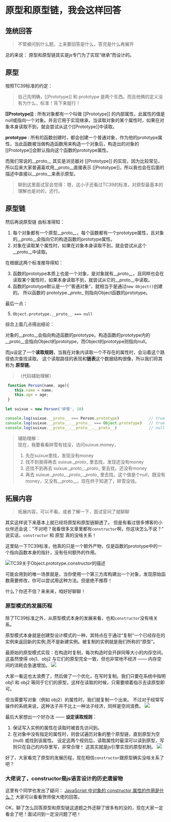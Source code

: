 # 原型和原型链，我会这样回答

## 笼统回答
>不管被问到什么题，上来要回答是什么，答完是什么再展开

总的来说： 原型和原型链其实是js专门为了实现”继承“而设计的。

## 原型

按照TC39标准的约定：
> 自己先明确，\[\[Prototype\]\] 和 prototype 是两个东西。而且他俩的定义没有为什么，标准！背下来就行！

**\[\[Prototype\]\]** : 所有对象都有一个叫做 \[\[Prototype\]\] 的内部属性，此属性的值是null或指向一个对象。并且它用于实现继承，当读取对象的某个属性时，如果在对象本身读取不到，就会尝试从这个\[\[Prototype\]\]中读取。

**prototype** : 所有的函数创建时，都会创建一个普通对象，作为他的prototype属性，当此函数被当做构造函数用来构造一个对象后，构造出的对象的\[\[Prototype\]\]会默认指向这个函数的prototype属性。


而我们常说的__proto__ 其实是浏览器对 \[\[Prototype\]\] 的实现，因为比较常见，所以后来大家普遍喜欢用__proto__直接表示 \[\[Prototype\]\]，所以我也会在后面的描述中直接以__proto__来表示原型。

> 聊到这里面试官会觉得：嗯，这小子还看过TC39的标准，对原型最基本的理解也是对的，还行。

## 原型链
然后再说原型链
由标准得知：

1. 每个对象都有一个原型__proto__，每个函数都有一个prototype属性，且对象的__proto__会指向它的构造函数的prototype属性。
2. 对象在读取某个属性时，如果在对象本身读取不到，就会尝试从这个__proto__中读取。

在根据这两个标准推导得知：

3. 函数的prototype本质上也是一个对象，是对象就有__proto__，且同样也会在读取某个属性时，如果本身读取不到，就尝试从它的__proto__中读取。
4. 函数的prototype默认是一个”普通对象“，就相当于是通过`new Object()`创建的。 所以函数的 prototype.\__proto__ 则指向Object函数的prototype。

最后一点：

5. `Object.prototype.__proto__ === null`


综合上面几点得出结论： 

对象的__proto__会指向构造函数的prototype。构造函数的prototype内的__proto__会指向Object的prototype，而Object的prototype则指向null。

而js设定了一个**读取规则**，当我在对象内读取一个不存在的属性时，会沿着这个路径依次查找读取。 这个读取路径的表现和**链表**这个数据结构很像，所以我们将其称为 **原型链**。


>（代码辅助理解）
```js
 function Person(name, age){ 
    this.name = name;
    this.age = age;
 }
 
let suixue = new Person('碎雪', 18)

console.log(suixue.__proto__ === Person.prototype)             // true
console.log(suixue.__proto__.__proto__ === Object.prototype)   // true
console.log(suixue.__proto__.__proto__.__proto__)              // null
```

>辅助理解：  
>现在，我要看看碎雪有钱没，访问suixue.money，
>1. 先在suixue里找，发现没有money
>2. 找不到我得再去 suixue.\__proto__ 里去找，发现还没有money
>3. 还找不到再去 suixue.\__proto__.\__proto__ 里去找，还没有money
>4. 再去 suixue.\__proto__.\__proto__.\__proto__ 里去找，这个值是个null，既没有money，又没有__proto__，现在终于知道了，碎雪没钱。



## 拓展内容

>拓展内容，可以不看。或者了解一下，面试官问了就聊聊

其实这样说下来基本上就已经将原型和原型链聊透了。 但是有看过很多博客的小伙伴还会说：”不对吧？我看很多文章里都有`constructor`啊，你这块怎么不说？“
说实话，`constructor` 和 原型 真的没啥关系！

这里贴一下TC39标准，他真的只是一个额外产物，仅是函数的prototype中的一个指向函数本身的指针，没有任何额外的作用。

![TC39关于Object.prototype.constructor的描述](http://rr7byi9s5.hb-bkt.clouddn.com/WechatIMG70.png)

可能会用到的唯一场景就是，当你使用一个第三方库构建出一个对象，发现原始函数需要修改，你可以尝试用这种方法。但是绝不推荐！

什么？你还不信？来来来，咱好好聊聊！

### 原型模式的发展历程

除了TC39标准之外，从原型模式本身的发展来看，也和`constructor`没有啥关系。


原型模式本身就是创建型设计模式的一种，其特点在于通过“复制”一个已经存在的实例来返回新的实例,而不是新建实例。被复制的实例就是我们所称的“原型”。


最原始的原型模式实现：在构造时复制，每次构造时会开辟同等大小的内存空间。这虽然使得 obj1、obj2 与它们的原型完全一致，但也非常地不经济 —— 内存空间的消耗会急速增加。
![](http://rr7byi9s5.hb-bkt.clouddn.com/%E5%9F%BA%E6%9C%AC%E6%80%9D%E8%B7%AF.png)


大家一看这也太浪费了，然后做了一个优化，在写时复制。我们只要在系统中指明 obj1 和 obj2 等同于它们的原型，这样在读取的时候，只需要顺着指示去读原型即可。

但当需要写对象（例如 obj2）的属性时，我们就复制一个出来。  不过对于经常写操作的系统来说，这种法子并不比上一种法子经济，同样是空间浪费。
![](http://rr7byi9s5.hb-bkt.clouddn.com/%E4%BC%98%E5%8C%96%E5%8E%9F%E5%9E%8B%E6%A8%A1%E5%BC%8F.png)


最后大家想出一个好办法 —— **设定读取规则**：
1. 保证写入实例的属性在读取时被首先访问到。
2. 在对象中没有指定的属性时，则尝试遍历对象的整个原型链，直到原型为空(null) 或找到该属性。
设定这两个规则后，读取属性时最深可以读到原型，写则只在自己的内存里写，非常合理！ 这其实就是js引擎实现的原型机制。
![](http://rr7byi9s5.hb-bkt.clouddn.com/js%E4%B8%AD%E7%9A%84%E5%8E%9F%E5%9E%8B.png)

好了，大家看完了原型的发展历程，现在相信`constructor`跟原型确实没啥关系了吧？

### 大佬说了，constructor是js语言设计的历史遗留物
这里有个同学也发出了疑问： [JavaScript 中对象的 constructor 属性的作用是什么？](https://www.zhihu.com/question/19951896/answer/13457869)
大家可以看看贺师俊大佬的回答。




OK，聊了怎么回答原型和原型链这道题之外还聊了很多有的没的，现在大家一定看会了吧！面试问到一定没问题了吧！

